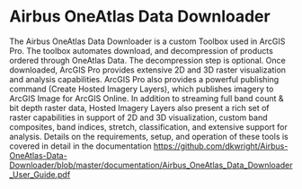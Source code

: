 # Airbus OneAtlas Data Downloader
The Airbus OneAtlas Data Downloader is a custom Toolbox used in ArcGIS Pro. The toolbox automates download, and decompression of products ordered through OneAtlas Data. The decompression step is optional. Once downloaded, ArcGIS Pro provides extensive 2D and 3D raster visualization and analysis capabilities. ArcGIS Pro also provides a powerful publishing command (Create Hosted Imagery Layers), which publishes imagery to ArcGIS Image for ArcGIS Online. In addition to streaming full band count & bit depth raster data, Hosted Imagery Layers also present a rich set of raster capabilities in support of 2D and 3D visualization, custom band composites, band indices, stretch, classification, and extensive support for analysis. Details on the requirements, setup, and operation of these tools is covered in detail in the documentation https://github.com/dkwright/Airbus-OneAtlas-Data-Downloader/blob/master/documentation/Airbus_OneAtlas_Data_Downloader_User_Guide.pdf
